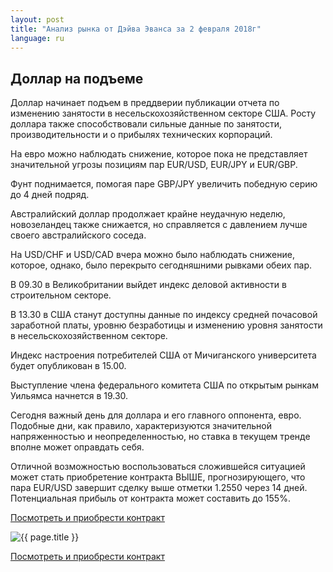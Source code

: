 ```yaml
---
layout: post
title: "Анализ рынка от Дэйва Эванса за 2 февраля 2018г"
language: ru
---
```

## Доллар на подъеме

Доллар начинает подъем в преддверии публикации отчета по изменению занятости в несельскохозяйственном секторе США. Росту доллара также способствовали сильные данные по занятости, производительности и о прибылях технических корпораций.

На евро можно наблюдать снижение, которое пока не представляет значительной угрозы позициям пар EUR/USD, EUR/JPY и EUR/GBP.

Фунт поднимается, помогая паре GBP/JPY увеличить победную серию до 4 дней подряд.

Австралийский доллар продолжает крайне неудачную неделю, новозеландец также снижается, но справляется с давлением лучше своего австралийского соседа.

На USD/CHF и USD/CAD вчера можно было наблюдать снижение, которое, однако, было перекрыто сегодняшними рывками обеих пар.
 
 
В 09.30 в Великобритании выйдет индекс деловой активности в строительном секторе.

В 13.30 в США станут доступны данные по индексу средней почасовой заработной платы, уровню безработицы и изменению уровня занятости в несельскохозяйственном секторе.

Индекс настроения потребителей США от Мичиганского университета будет опубликован в 15.00.

Выступление члена федерального комитета США по открытым рынкам Уильямса начнется в 19.30.
 
 
Сегодня важный день для доллара и его главного оппонента, евро. Подобные дни, как правило, характеризуются значительной напряженностью и неопределенностью, но ставка в текущем тренде вполне может оправдать себя.

Отличной возможностью воспользоваться сложившейся ситуацией может стать приобретение контракта ВЫШЕ, прогнозирующего, что пара EUR/USD завершит сделку выше отметки 1.2550 через 14 дней. Потенциальная прибыль от контракта может составить до 155%.

<a href="http://record.binary.com/_bivVDfg8lHux76XffYA0JmNd7ZgqdRLk/1/market=forex&underlying=frxEURUSD&formname=higherlower&duration_amount=14&duration_units=d&amount=10&amount_type=payout&expiry_type=duration&barrier=1.2550&s=1&t=AGAo0wZxiuWVUSIZnKLQvZ0co5lt24DG" target="_blank">Посмотреть и приобрести контракт</a>

<img src="{{ site.url }}/images/jan-18/ru-02-feb-18.png" alt="{{ page.title }}"  title="{{ page.title }}">

<a href="%LINK%%?https://www.binary.com/d/trade.cgi?market=forex&underlying=frxEURUSD&formname=higherlower&duration_amount=14&duration_units=d&amount=10&amount_type=payout&expiry_type=duration&barrier=1.2550&s=1&t=AGAo0wZxiuWVUSIZnKLQvZ0co5lt24DG" target="_blank">Посмотреть и приобрести контракт</a>
